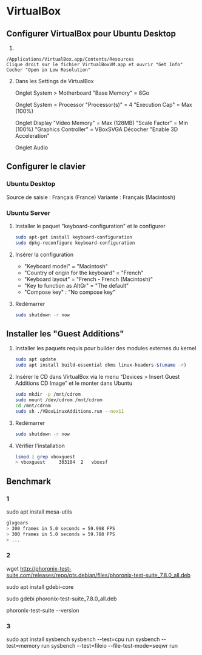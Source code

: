 # VirtualBox

## Configurer VirtualBox pour Ubuntu Desktop

1.

    /Applications/VirtualBox.app/Contents/Resources
    Clique droit sur le fichier VirtualBoxVM.app et ouvrir "Get Info"
    Cocher "Open in Low Resolution"

2. Dans les Settings de VirtualBox

    Onglet System > Motherboard
        "Base Memory" = 8Go

    Onglet System > Processor
        "Processor(s)" = 4
        "Execution Cap" = Max (100%)

    Onglet Display
        "Video Memory" = Max (128MB)
        "Scale Factor" = Min (100%)
        "Graphics Controller" = VBoxSVGA
        Décocher "Enable 3D Acceleration"

    Onglet Audio

## Configurer le clavier

### Ubuntu Desktop

Source de saisie : Français (France)
Variante : Français (Macintosh)

### Ubuntu Server

1. Installer le paquet "keyboard-configuration" et le configurer

    ```bash
    sudo apt-get install keyboard-configuration
    sudo dpkg-reconfigure keyboard-configuration
    ```

2. Insérer la configuration

    * "Keyboard model" = "Macintosh"
    * "Country of origin for the keyboard" = "French"
    * "Keyboard layout" = "French - French (Macintosh)"
    * "Key to function as AltGr" = "The default"
    * "Compose key" : "No compose key"

3. Redémarrer

    ```bash
    sudo shutdown -r now
    ```

## Installer les "Guest Additions"

1. Installer les paquets requis pour builder des modules externes du kernel

    ```bash
    sudo apt update
    sudo apt install build-essential dkms linux-headers-$(uname -r)
    ```

2. Insérer le CD dans VirtualBox via le menu “Devices > Insert Guest Additions CD Image” et le monter dans Ubuntu

    ```bash
    sudo mkdir -p /mnt/cdrom
    sudo mount /dev/cdrom /mnt/cdrom
    cd /mnt/cdrom
    sudo sh ./VBoxLinuxAdditions.run --nox11
    ```

3. Redémarrer

    ```bash
    sudo shutdown -r now
    ```

4. Vérifier l'installation

    ```bash
    lsmod | grep vboxguest
    > vboxguest     303104  2   vboxsf
    ```

## Benchmark

### 1

sudo apt install mesa-utils

```bash
glxgears
> 300 frames in 5.0 seconds = 59.998 FPS
> 300 frames in 5.0 seconds = 59.788 FPS
> ...
```


### 2


wget http://phoronix-test-suite.com/releases/repo/pts.debian/files/phoronix-test-suite_7.8.0_all.deb

sudo apt install gdebi-core


sudo gdebi phoronix-test-suite_7.8.0_all.deb

phoronix-test-suite --version


### 3

sudo apt install sysbench
sysbench --test=cpu run
sysbench --test=memory run
sysbench --test=fileio --file-test-mode=seqwr run
